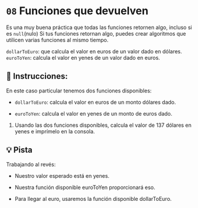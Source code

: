 # `08` Funciones que devuelven

Es una muy buena práctica que todas las funciones retornen algo, incluso si es `null`(nulo)
Si tus funciones retornan algo, puedes crear algoritmos que utilicen varias funciones al mismo tiempo. 

`dollarToEuro`: que calcula el valor en euros de un valor dado en dólares.
`euroToYen`: calcula el valor en yenes de un valor dado en euros.

## 📝 Instrucciones:

En este caso particular tenemos dos funciones disponibles:

+ `dollarToEuro`: calcula el valor en euros de un monto dólares dado.

+ `euroToYen`: calcula el valor en yenes de un monto de euros dado.

1. Usando las dos funciones disponibles, calcula el valor de 137 dólares en yenes e imprímelo en la consola.

## 💡 Pista

Trabajando al revés:

- Nuestro valor esperado está en yenes. 

- Nuestra función disponible euroToYen proporcionará eso.

- Para llegar al euro, usaremos la función disponible dollarToEuro.
